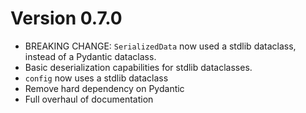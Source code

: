 # Version 0.7.0

- BREAKING CHANGE: `SerializedData` now used a stdlib dataclass, instead of a Pydantic dataclass.
- Basic deserialization capabilities for stdlib dataclasses.
- `config` now uses a stdlib dataclass
- Remove hard dependency on Pydantic
- Full overhaul of documentation